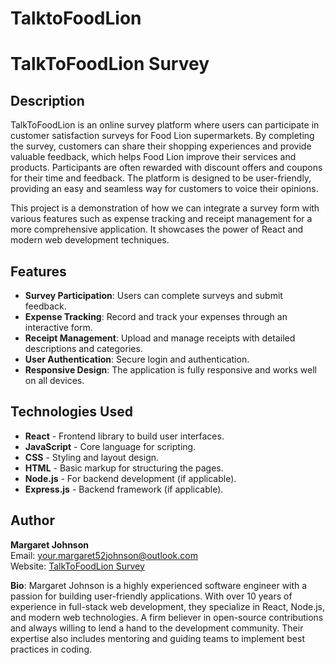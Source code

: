 # TalktoFoodLion
# TalkToFoodLion Survey

## Description

TalkToFoodLion is an online survey platform where users can participate in customer satisfaction surveys for Food Lion supermarkets. By completing the survey, customers can share their shopping experiences and provide valuable feedback, which helps Food Lion improve their services and products. Participants are often rewarded with discount offers and coupons for their time and feedback. The platform is designed to be user-friendly, providing an easy and seamless way for customers to voice their opinions.

This project is a demonstration of how we can integrate a survey form with various features such as expense tracking and receipt management for a more comprehensive application. It showcases the power of React and modern web development techniques.

## Features

- **Survey Participation**: Users can complete surveys and submit feedback.
- **Expense Tracking**: Record and track your expenses through an interactive form.
- **Receipt Management**: Upload and manage receipts with detailed descriptions and categories.
- **User Authentication**: Secure login and authentication.
- **Responsive Design**: The application is fully responsive and works well on all devices.

## Technologies Used

- **React** - Frontend library to build user interfaces.
- **JavaScript** - Core language for scripting.
- **CSS** - Styling and layout design.
- **HTML** - Basic markup for structuring the pages.
- **Node.js** - For backend development (if applicable).
- **Express.js** - Backend framework (if applicable).

## Author

**Margaret Johnson**  
Email: your.margaret52johnson@outlook.com  
Website: [TalkToFoodLion Survey](https://www.talktofoodlion.com)

**Bio**: Margaret Johnson is a highly experienced software engineer with a passion for building user-friendly applications. With over 10 years of experience in full-stack web development, they specialize in React, Node.js, and modern web technologies. A firm believer in open-source contributions and always willing to lend a hand to the development community. Their expertise also includes mentoring and guiding teams to implement best practices in coding.


